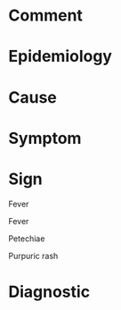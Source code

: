 # Comment

# Epidemiology

# Cause

# Symptom

# Sign

Fever

Fever

Petechiae

Purpuric rash

# Diagnostic
